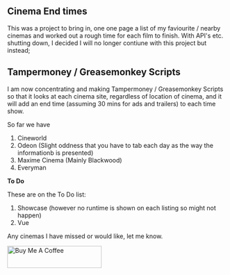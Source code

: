 ## Cinema End times

This was a project to bring in, one one page a list of my faviourite / nearby cinemas and worked out a rough time for each film to finish.  With API's etc. shutting down, I decided I will no longer contiune with this project but instead;

## Tampermoney / Greasemonkey Scripts

I am now concentrating and making Tampermoney / Greasemonkey Scripts so that it looks at each cinema site, regardless of location of cinema, and it will add an end time (assuming 30 mins for ads and trailers) to each time show.

So far we have 

1. Cineworld
2. Odeon (Slight oddness that you have to tab each day as the way the informationb is presented)
3. Maxime Cinema (Mainly Blackwood)
4. Everyman

**To Do**

These are on the To Do list:

1. Showcase (however no runtime is shown on each listing so might not happen)
2. Vue

Any cinemas I have missed or would like, let me know.

<a href="https://www.buymeacoffee.com/darthvader666uk" target="_blank"><img src="https://cdn.buymeacoffee.com/buttons/default-orange.png" alt="Buy Me A Coffee" style="height: 51px !important;width: 217px !important;" ></a>
